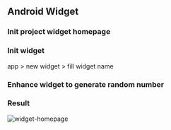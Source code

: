 ## Android Widget

### Init project widget homepage

### Init widget
app > new widget > fill widget name

### Enhance widget to generate random number

### Result
![widget-homepage](https://user-images.githubusercontent.com/27923352/190902128-0b976148-bb5d-4dea-8513-97fde03be2c1.gif)
